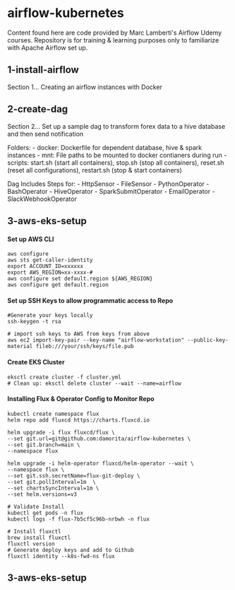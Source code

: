 # airflow-kubernetes
Content found here are code provided by Marc Lamberti's Airflow Udemy courses.
Repository is for training & learning purposes only to familiarize with Apache Airflow set up.

## 1-install-airflow
Section 1... Creating an airflow instances with Docker


## 2-create-dag
Section 2... Set up a sample dag to transform forex data to a hive database and then send notification

Folders:
    - docker: Dockerfile for dependent database, hive & spark instances
    - mnt: File paths to be mounted to docker contianers during run
    - scripts: start.sh (start all containers), stop.sh (stop all containers), reset.sh (reset all configurations), restart.sh (stop & start containers)

Dag Includes Steps for:
    - HttpSensor
    - FileSensor
    - PythonOperator
    - BashOperator
    - HiveOperator
    - SparkSubmitOperator
    - EmailOperator
    - SlackWebhookOperator

## 3-aws-eks-setup
#### Set up AWS CLI
```
aws configure
aws sts get-caller-identity
export ACCOUNT_ID=xxxxxx
export AWS_REGION=xx-xxxx-#
aws configure set default.region ${AWS_REGION}
aws configure get default.region
```
#### Set up SSH Keys to allow programmatic access to Repo
```
#Generate your keys locally
ssh-keygen -t rsa 

# import ssh keys to AWS from keys from above
aws ec2 import-key-pair --key-name "airflow-workstation" --public-key-material fileb:///your/ssh/keys/file.pub

```
#### Create EKS Cluster
```
eksctl create cluster -f cluster.yml
# Clean up: eksctl delete cluster --wait --name=airflow
```

#### Installing Flux & Operator Config to Monitor Repo
```
kubectl create namespace flux
helm repo add fluxcd https://charts.fluxcd.io

helm upgrade -i flux fluxcd/flux \
--set git.url=git@github.com:damorita/airflow-kubernetes \
--set git.branch=main \
--namespace flux

helm upgrade -i helm-operator fluxcd/helm-operator --wait \
--namespace flux \
--set git.ssh.secretName=flux-git-deploy \
--set git.pollInterval=1m  \
--set chartsSyncInterval=1m \
--set helm.versions=v3

# Validate Install
kubectl get pods -n flux
kubectl logs -f flux-7b5cf5c96b-nrbwh -n flux

# Install fluxctl
brew install fluxctl
fluxctl version
# Generate deploy keys and add to Github
fluxctl identity --k8s-fwd-ns flux

```


## 3-aws-eks-setup
